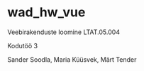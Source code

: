 # wad_hw_vue
Veebirakenduste loomine LTAT.05.004

Kodutöö 3

Sander Soodla, Maria Küüsvek, Märt Tender
